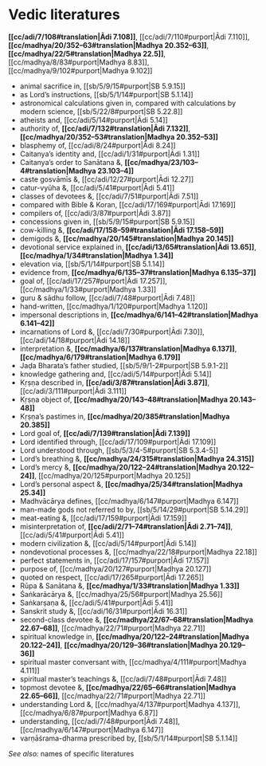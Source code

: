 # Vedic literatures

**[[cc/adi/7/108#translation|Ādi 7.108]]**, [[cc/adi/7/110#purport|Ādi 7.110]], **[[cc/madhya/20/352–63#translation|Madhya 20.352–63]]**, **[[cc/madhya/22/5#translation|Madhya 22.5]]**, [[cc/madhya/8/83#purport|Madhya 8.83]], [[cc/madhya/9/102#purport|Madhya 9.102]]

* animal sacrifice in, [[sb/5/9/15#purport|SB 5.9.15]]
* as Lord’s instructions, [[sb/5/1/14#purport|SB 5.1.14]]
* astronomical calculations given in, compared with calculations by modern science, [[sb/5/22/8#purport|SB 5.22.8]]
* atheists and, [[cc/adi/5/14#purport|Ādi 5.14]]
* authority of, **[[cc/adi/7/132#translation|Ādi 7.132]]**, **[[cc/madhya/20/352–53#translation|Madhya 20.352–53]]**
* blasphemy of, [[cc/adi/8/24#purport|Ādi 8.24]]
* Caitanya’s identity and, [[cc/adi/1/31#purport|Ādi 1.31]]
* Caitanya’s order to Sanātana &, **[[cc/madhya/23/103–4#translation|Madhya 23.103–4]]**
* caste gosvāmīs &, [[cc/adi/12/27#purport|Ādi 12.27]]
* catur-vyūha &, [[cc/adi/5/41#purport|Ādi 5.41]]
* classes of devotees &, [[cc/adi/7/51#purport|Ādi 7.51]]
* compared with Bible & Koran, [[cc/adi/17/169#purport|Ādi 17.169]]
* compilers of, [[cc/adi/3/87#purport|Ādi 3.87]]
* concessions given in, [[sb/5/9/15#purport|SB 5.9.15]]
* cow-killing &, **[[cc/adi/17/158–59#translation|Ādi 17.158–59]]**
* demigods &, **[[cc/madhya/20/145#translation|Madhya 20.145]]**
* devotional service explained in, **[[cc/adi/13/65#translation|Ādi 13.65]]**, **[[cc/madhya/1/34#translation|Madhya 1.34]]**
* elevation via, [[sb/5/1/14#purport|SB 5.1.14]]
* evidence from, **[[cc/madhya/6/135–37#translation|Madhya 6.135–37]]**
* goal of, [[cc/adi/17/257#purport|Ādi 17.257]], [[cc/madhya/1/33#purport|Madhya 1.33]]
* guru & sādhu follow, [[cc/adi/7/48#purport|Ādi 7.48]]
* hand-written, [[cc/madhya/1/120#purport|Madhya 1.120]]
* impersonal descriptions in, **[[cc/madhya/6/141–42#translation|Madhya 6.141–42]]**
* incarnations of Lord &, [[cc/adi/7/30#purport|Ādi 7.30]], [[cc/adi/14/18#purport|Ādi 14.18]]
* interpretation &, **[[cc/madhya/6/137#translation|Madhya 6.137]]**, **[[cc/madhya/6/179#translation|Madhya 6.179]]**
* Jaḍa Bharata’s father studied, [[sb/5/9/1-2#purport|SB 5.9.1-2]]
* knowledge gathering and, [[cc/adi/5/14#purport|Ādi 5.14]]
* Kṛṣṇa described in, **[[cc/adi/3/87#translation|Ādi 3.87]]**, [[cc/adi/3/111#purport|Ādi 3.111]]
* Kṛṣṇa object of, **[[cc/madhya/20/143–48#translation|Madhya 20.143–48]]**
* Kṛṣṇa’s pastimes in, **[[cc/madhya/20/385#translation|Madhya 20.385]]**
* Lord goal of, **[[cc/adi/7/139#translation|Ādi 7.139]]**
* Lord identified through, [[cc/adi/17/109#purport|Ādi 17.109]]
* Lord understood through, [[sb/5/3/4-5#purport|SB 5.3.4-5]]
* Lord’s breathing &, **[[cc/madhya/24/315#translation|Madhya 24.315]]**
* Lord’s mercy &, **[[cc/madhya/20/122–24#translation|Madhya 20.122–24]]**, [[cc/madhya/20/125#purport|Madhya 20.125]]
* Lord’s personal aspect &, **[[cc/madhya/25/34#translation|Madhya 25.34]]**
* Madhvācārya defines, [[cc/madhya/6/147#purport|Madhya 6.147]]
* man-made gods not referred to by, [[sb/5/14/29#purport|SB 5.14.29]]
* meat-eating &, [[cc/adi/17/159#purport|Ādi 17.159]]
* misinterpretation of, **[[cc/adi/2/71–74#translation|Ādi 2.71–74]]**, [[cc/adi/5/41#purport|Ādi 5.41]]
* modern civilization &, [[cc/adi/5/14#purport|Ādi 5.14]]
* nondevotional processes &, [[cc/madhya/22/18#purport|Madhya 22.18]]
* perfect statements in, [[cc/adi/17/157#purport|Ādi 17.157]]
* purpose of, [[cc/madhya/20/127#purport|Madhya 20.127]]
* quoted on respect, [[cc/adi/17/265#purport|Ādi 17.265]]
* Rūpa & Sanātana &, **[[cc/madhya/1/33#translation|Madhya 1.33]]**
* Śaṅkarācārya &, [[cc/madhya/25/56#purport|Madhya 25.56]]
* Saṅkarṣaṇa &, [[cc/adi/5/41#purport|Ādi 5.41]]
* Sanskrit study &, [[cc/adi/16/31#purport|Ādi 16.31]]
* second-class devotee &, **[[cc/madhya/22/67–68#translation|Madhya 22.67–68]]**, [[cc/madhya/22/71#purport|Madhya 22.71]]
* spiritual knowledge in, **[[cc/madhya/20/122–24#translation|Madhya 20.122–24]]**, **[[cc/madhya/20/129–36#translation|Madhya 20.129–36]]**
* spiritual master conversant with, [[cc/madhya/4/111#purport|Madhya 4.111]]
* spiritual master’s teachings &, [[cc/adi/7/48#purport|Ādi 7.48]]
* topmost devotee &, **[[cc/madhya/22/65–66#translation|Madhya 22.65–66]]**, [[cc/madhya/22/71#purport|Madhya 22.71]]
* understanding Lord &, [[cc/madhya/4/137#purport|Madhya 4.137]], [[cc/madhya/6/87#purport|Madhya 6.87]]
* understanding, [[cc/adi/7/48#purport|Ādi 7.48]], [[cc/madhya/6/147#purport|Madhya 6.147]]
* varṇāśrama-dharma prescribed by, [[sb/5/1/14#purport|SB 5.1.14]]

*See also:* names of specific literatures
